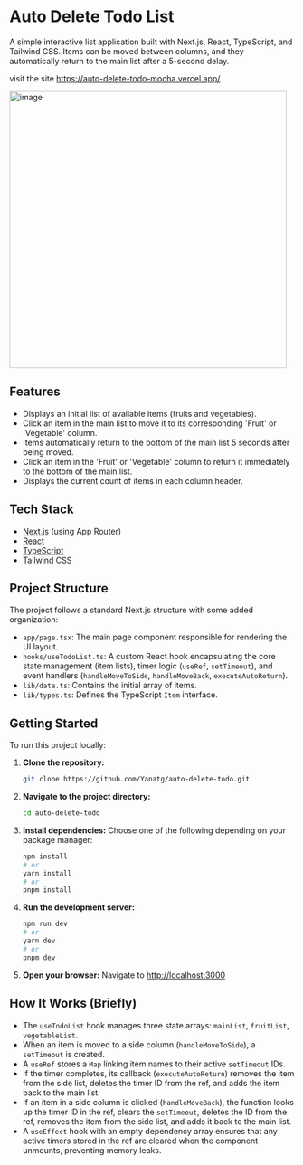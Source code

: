 # Auto Delete Todo List

A simple interactive list application built with Next.js, React, TypeScript, and Tailwind CSS. Items can be moved between columns, and they automatically return to the main list after a 5-second delay.

visit the site https://auto-delete-todo-mocha.vercel.app/

<img width="490" alt="image" src="https://github.com/user-attachments/assets/c6dc8c52-db11-4ae6-a7c5-937408e56edd" />


## Features

* Displays an initial list of available items (fruits and vegetables).
* Click an item in the main list to move it to its corresponding 'Fruit' or 'Vegetable' column.
* Items automatically return to the bottom of the main list 5 seconds after being moved.
* Click an item in the 'Fruit' or 'Vegetable' column to return it immediately to the bottom of the main list.
* Displays the current count of items in each column header.

## Tech Stack

* [Next.js](https://nextjs.org/) (using App Router)
* [React](https://reactjs.org/)
* [TypeScript](https://www.typescriptlang.org/)
* [Tailwind CSS](https://tailwindcss.com/)

## Project Structure

The project follows a standard Next.js structure with some added organization:

* `app/page.tsx`: The main page component responsible for rendering the UI layout.
* `hooks/useTodoList.ts`: A custom React hook encapsulating the core state management (item lists), timer logic (`useRef`, `setTimeout`), and event handlers (`handleMoveToSide`, `handleMoveBack`, `executeAutoReturn`).
* `lib/data.ts`: Contains the initial array of items.
* `lib/types.ts`: Defines the TypeScript `Item` interface.

## Getting Started

To run this project locally:

1.  **Clone the repository:**
    ```bash
    git clone https://github.com/Yanatg/auto-delete-todo.git
    ```
2.  **Navigate to the project directory:**
    ```bash
    cd auto-delete-todo
    ```
3.  **Install dependencies:**
    Choose one of the following depending on your package manager:
    ```bash
    npm install
    # or
    yarn install
    # or
    pnpm install
    ```
4.  **Run the development server:**
    ```bash
    npm run dev
    # or
    yarn dev
    # or
    pnpm dev
    ```
5.  **Open your browser:**
    Navigate to [http://localhost:3000](http://localhost:3000)

## How It Works (Briefly)

* The `useTodoList` hook manages three state arrays: `mainList`, `fruitList`, `vegetableList`.
* When an item is moved to a side column (`handleMoveToSide`), a `setTimeout` is created.
* A `useRef` stores a `Map` linking item names to their active `setTimeout` IDs.
* If the timer completes, its callback (`executeAutoReturn`) removes the item from the side list, deletes the timer ID from the ref, and adds the item back to the main list.
* If an item in a side column is clicked (`handleMoveBack`), the function looks up the timer ID in the ref, clears the `setTimeout`, deletes the ID from the ref, removes the item from the side list, and adds it back to the main list.
* A `useEffect` hook with an empty dependency array ensures that any active timers stored in the ref are cleared when the component unmounts, preventing memory leaks.
